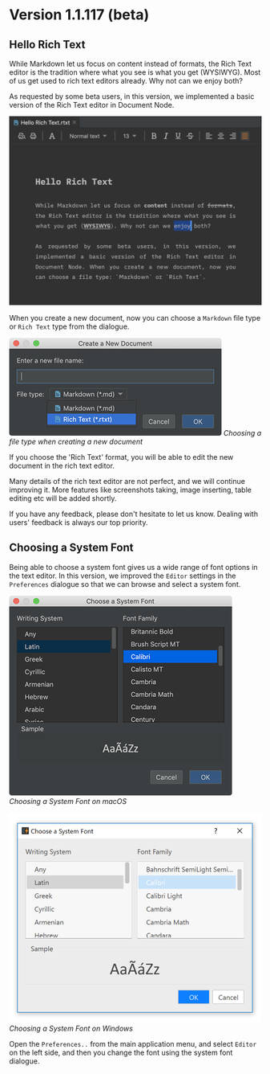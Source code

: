 ﻿# Version 1.1.117 (beta)

## Hello Rich Text

While Markdown let us focus on content instead of formats, the Rich Text editor is the tradition where what you see is what you get (WYSIWYG). Most of us get used to rich text editors already. Why not can we enjoy both?

As requested by some beta users, in this version, we implemented a basic version of the Rich Text editor in Document Node.

![screen-rich-text-editor](screen-rich-text-editor.png)

When you create a new document, now you can choose a `Markdown` file type or `Rich Text` type from the dialogue.

![screen-new-doc-dlg-file-type](screen-new-doc-dlg-file-type.png)
*Choosing a file type when creating a new document*

If you choose the 'Rich Text' format, you will be able to edit the new document in the rich text editor.

Many details of the rich text editor are not perfect, and we will continue improving it. More features like screenshots taking, image inserting, table editing etc will be added shortly.

If you have any feedback, please don't hesitate to let us know. Dealing with users' feedback is always our top priority.

## Choosing a System Font

Being able to choose a system font gives us a wide range of font options in the text editor. In this version, we improved the `Editor` settings in the `Preferences` dialogue so that we can browse and select a system font.

![screen-system-font-mac](screen-system-font-mac.png)
*Choosing a System Font on macOS*

![screen-system-font-windows](screen-system-font-windows.png)
*Choosing a System Font on Windows*

Open the `Preferences..` from the main application menu, and select `Editor` on the left side, and then you change the font using the system font dialogue.


